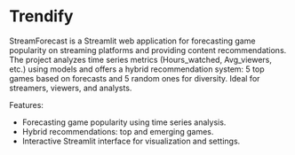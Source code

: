 # Trendify
StreamForecast is a Streamlit web application for forecasting game popularity on streaming platforms and providing content recommendations. The project analyzes time series metrics (Hours_watched, Avg_viewers, etc.) using models and offers a hybrid recommendation system: 5 top games based on forecasts and 5 random ones for diversity. Ideal for streamers, viewers, and analysts.

Features:
- Forecasting game popularity using time series analysis.
- Hybrid recommendations: top and emerging games.
- Interactive Streamlit interface for visualization and settings.
